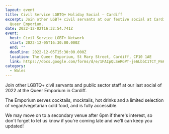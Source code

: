 ```yaml
---
layout: event
title: Civil Service LGBTQ+ Holiday Social – Cardiff
excerpt: Join other LGBT+ civil servants at our festive social at Cardiff's
  Queer Emporium.
date: 2022-12-02T16:32:54.741Z
event:
  host: Civil Service LGBT+ Network
  start: 2022-12-05T16:30:00.000Z
  end: ""
  deadline: 2022-12-05T15:30:00.000Z
  location: The Queer Emporium, St Mary Street, Cardiff, CF10 1AE
  link: https://docs.google.com/forms/d/e/1FAIpQLSeRGPT-je6LbbC1TCT_Pm6do1T_LSd9tPMMaXS-b4jT_xFmkQ/viewform?usp=sf_link
category:
  - Wales
---
```

Join other LGBTQ+ civil servants and public sector staff at our last social of 2022 at the Queer Emporium in Cardiff.

The Emporium serves cocktails, mocktails, hot drinks and a limited selection of vegan/vegetarian cold food, and is fully accessible.

We may move on to a secondary venue after 6pm if there's interest, so don't forget to let us know if you're coming late and we'll can keep you updated!
